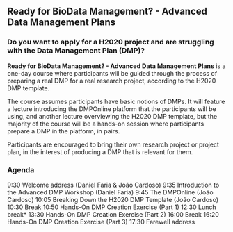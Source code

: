 ## Ready for BioData Management? - Advanced Data Management Plans

### Do you want to apply for a H2020 project and are struggling with the Data Management Plan (DMP)?

**Ready for BioData Management? - Advanced Data Management Plans** is a one-day course where participants will be guided through the process of preparing a real DMP for a real research project, according to the H2020 DMP template.

The course assumes participants have basic notions of DMPs. It will feature a lecture introducing the DMPOnline platform that the participants will be using, and another lecture overviewing the H2020 DMP template, but the majority of the course will be a hands-on session where participants prepare a DMP in the platform, in pairs.

Participants are encouraged to bring their own research project or project plan, in the interest of producing a DMP that is relevant for them.

### Agenda

9:30 Welcome address (Daniel Faria & João Cardoso)
9:35 Introduction to the Advanced DMP Workshop (Daniel Faria)
9:45 The DMPOnline (João Cardoso)
10:05 Breaking Down the H2020 DMP Template (João Cardoso)
10:30 Break
10:50 Hands-On DMP Creation Exercise (Part 1)
12:30 Lunch break*
13:30 Hands-On DMP Creation Exercise (Part 2)
16:00 Break
16:20 Hands-On DMP Creation Exercise (Part 3)
17:30 Farewell address
